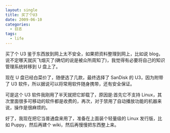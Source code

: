 ```yaml
---
layout: single
title: 买了个U3
date: 2009-06-10
categories:
  - 日志
tags:
  - life
---
```


买了个 U3 鉴于东西放到网上太不安全，如果把资料整理到网上，比如说 blog，说不定哪天就灰飞烟灭了(确切的说是被众所周知了)，我觉得有必要将自己的知识管理系统转移到 U 盘上了。

现在 U 盘已经白菜价了，随便选了几款，最终选择了 SanDisk 的 U3，因为附带了 U3 软件，所以据说可以将常用软件随身携带，还有安全保证。

可是这个 U3 软件我刚用了半天就把它卸载了，原因是&#58;首先它不支持 Linux，其次里面很多可移动的软件都是收费的，再次，对于禁用了自动播放功能的机器来说，操作是很麻烦的。

好了，我现在把它当普通盘来用了，准备在上面装个轻量级的 Linux 发行版，比如 Puppy，然后再建个 wiki，然后再慢慢把东西整上来。
